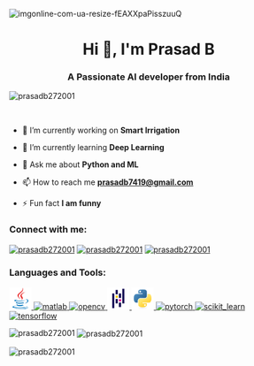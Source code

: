 ![imgonline-com-ua-resize-fEAXXpaPisszuuQ](https://user-images.githubusercontent.com/111224260/185566842-fbd509fc-3dc1-4ec1-aa8d-4937728b7392.jpg)


<h1 align="center">Hi 👋, I'm Prasad B</h1>
<h3 align="center">A Passionate AI developer from India</h3>
<p align="left"> <img src="https://komarev.com/ghpvc/?username=prasadb272001&label=Profile%20views&color=0e75b6&style=flat" alt="prasadb272001" /> </p>
<p align="left"> <a href="https://twitter.com/" target="blank"><img src="https://img.shields.io/twitter/follow/?logo=twitter&style=for-the-badge" alt="" /></a> </p>

- 🔭 I’m currently working on **Smart Irrigation**

- 🌱 I’m currently learning **Deep Learning**

- 💬 Ask me about **Python and ML**

- 📫 How to reach me **prasadb7419@gmail.com**

- ⚡ Fun fact **I am funny**

<h3 align="left">Connect with me:</h3>
<p align="left">
<a href="https://linkedin.com/in/prasadb272001" target="blank"><img align="center" src="https://raw.githubusercontent.com/rahuldkjain/github-profile-readme-generator/master/src/images/icons/Social/linked-in-alt.svg" alt="prasadb272001" height="30" width="40" /></a>
<a href="https://kaggle.com/prasadb272001" target="blank"><img align="center" src="https://raw.githubusercontent.com/rahuldkjain/github-profile-readme-generator/master/src/images/icons/Social/kaggle.svg" alt="prasadb272001" height="30" width="40" /></a>
<a href="https://www.leetcode.com/prasadb272001" target="blank"><img align="center" src="https://raw.githubusercontent.com/rahuldkjain/github-profile-readme-generator/master/src/images/icons/Social/leet-code.svg" alt="prasadb272001" height="30" width="40" /></a>
</p>

<h3 align="left">Languages and Tools:</h3>
<p align="left"> <a href="https://www.java.com" target="_blank" rel="noreferrer"> <img src="https://raw.githubusercontent.com/devicons/devicon/master/icons/java/java-original.svg" alt="java" width="40" height="40"/> </a> <a href="https://www.mathworks.com/" target="_blank" rel="noreferrer"> <img src="https://upload.wikimedia.org/wikipedia/commons/2/21/Matlab_Logo.png" alt="matlab" width="40" height="40"/> </a> <a href="https://opencv.org/" target="_blank" rel="noreferrer"> <img src="https://www.vectorlogo.zone/logos/opencv/opencv-icon.svg" alt="opencv" width="40" height="40"/> </a> <a href="https://pandas.pydata.org/" target="_blank" rel="noreferrer"> <img src="https://raw.githubusercontent.com/devicons/devicon/2ae2a900d2f041da66e950e4d48052658d850630/icons/pandas/pandas-original.svg" alt="pandas" width="40" height="40"/> </a> <a href="https://www.python.org" target="_blank" rel="noreferrer"> <img src="https://raw.githubusercontent.com/devicons/devicon/master/icons/python/python-original.svg" alt="python" width="40" height="40"/> </a> <a href="https://pytorch.org/" target="_blank" rel="noreferrer"> <img src="https://www.vectorlogo.zone/logos/pytorch/pytorch-icon.svg" alt="pytorch" width="40" height="40"/> </a> <a href="https://scikit-learn.org/" target="_blank" rel="noreferrer"> <img src="https://upload.wikimedia.org/wikipedia/commons/0/05/Scikit_learn_logo_small.svg" alt="scikit_learn" width="40" height="40"/> </a> <a href="https://www.tensorflow.org" target="_blank" rel="noreferrer"> <img src="https://www.vectorlogo.zone/logos/tensorflow/tensorflow-icon.svg" alt="tensorflow" width="40" height="40"/> </a> </p>

<p><img align="left" src="https://github-readme-stats.vercel.app/api/top-langs?username=prasadb272001&show_icons=true&locale=en&layout=compact" alt="prasadb272001" /></p>

<p>&nbsp;<img align="center" src="https://github-readme-stats.vercel.app/api?username=prasadb272001&show_icons=true&locale=en" alt="prasadb272001" /></p>

<p><img align="center" src="https://github-readme-streak-stats.herokuapp.com/?user=prasadb272001&" alt="prasadb272001" /></p>
